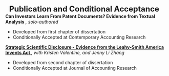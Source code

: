 <h4 style="margin: 0 12px; font-size: 1.5rem; font-weight: bold;">Publication and Conditional Acceptance</h4>
<div class="title">
  <strong>Can Investors Learn From Patent Documents? Evidence from Textual Analysis</strong>
  <em>, solo-authored</em>
</div>
<ul>
  <li>Developed from first chapter of dissertation</li>
  <li>Conditionally Accepted at Contemporary Accounting Research</li>
</ul>

<div class="title">
  <strong>
    <a href="https://papers.ssrn.com/sol3/papers.cfm?abstract_id=4429511">
      Strategic Scientific Disclosure - Evidence from the Leahy-Smith America Invents Act
    </a>
  </strong>
  <em>, with Kristen Valentine, and Jenny Li Zhang</em>
</div>
<ul>
  <li>Developed from second chapter of dissertation</li>
  <li>Conditionally Accepted at Journal of Accounting Research</li>
</ul>

